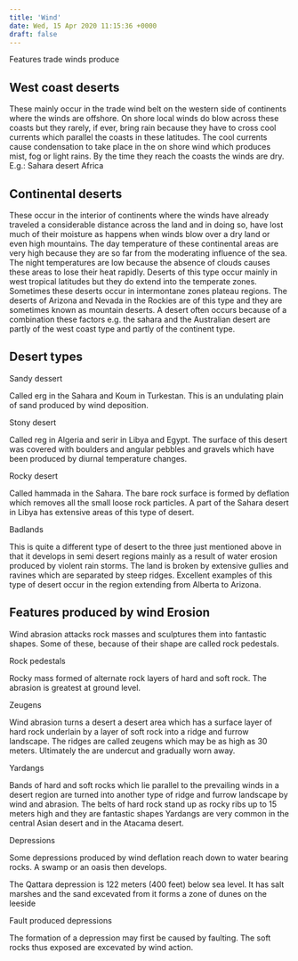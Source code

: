 ```yaml
---
title: 'Wind'
date: Wed, 15 Apr 2020 11:15:36 +0000
draft: false
---
```


Features trade winds produce

West coast deserts
------------------

These mainly occur in the trade wind belt on the western side of continents where the winds are offshore. On shore local winds do blow across these coasts but they rarely, if ever, bring rain because they have to cross cool currents which parallel the coasts in these latitudes. The cool currents cause condensation to take place in the on shore wind which produces mist, fog or light rains. By the time they reach the coasts the winds are dry. E.g.: Sahara desert Africa

Continental deserts
-------------------

These occur in the interior of continents where the winds have already traveled a considerable distance across the land and in doing so, have lost much of their moisture as happens when winds blow over a dry land or even high mountains. The day temperature of these continental areas are very high because they are so far from the moderating influence of the sea. The night temperatures are low because the absence of clouds causes these areas to lose their heat rapidly. Deserts of this type occur mainly in west tropical latitudes but they do extend into the temperate zones. Sometimes these deserts occur in intermontane zones plateau regions. The deserts of Arizona and Nevada in the Rockies are of this type and they are sometimes known as mountain deserts. A desert often occurs because of a combination these factors e.g. the sahara and the Australian desert are partly of the west coast type and partly of the continent type.

Desert types
------------

Sandy dessert

Called erg in the Sahara and Koum in Turkestan. This is an undulating plain of sand produced by wind deposition.

Stony desert

Called reg in Algeria and serir in Libya and Egypt. The surface of this desert was covered with boulders and angular pebbles and gravels which have been produced by diurnal temperature changes.

Rocky desert

Called hammada in the Sahara. The bare rock surface is formed by deflation which removes all the small loose rock particles. A part of the Sahara desert in Libya has extensive areas of this type of desert.

Badlands

This is quite a different type of desert to the three just mentioned above in that it develops in semi desert regions mainly as a result of water erosion produced by violent rain storms. The land is broken by extensive gullies and ravines which are separated by steep ridges. Excellent examples of this type of desert occur in the region extending from Alberta to Arizona.

Features produced by wind Erosion
---------------------------------

Wind abrasion attacks rock masses and sculptures them into fantastic shapes. Some of these, because of their shape are called rock pedestals.

Rock pedestals

Rocky mass formed of alternate rock layers of hard and soft rock. The abrasion is greatest at ground level.

Zeugens

Wind abrasion turns a desert a desert area which has a surface layer of hard rock underlain by a layer of soft rock into a ridge and furrow landscape. The ridges are called zeugens which may be as high as 30 meters. Ultimately the are undercut and gradually worn away.

Yardangs

Bands of hard and soft rocks which lie parallel to the prevailing winds in a desert region are turned into another type of ridge and furrow landscape by wind and abrasion. The belts of hard rock stand up as rocky ribs up to 15 meters high and they are fantastic shapes Yardangs are very common in the central Asian desert and in the Atacama desert.

Depressions

Some depressions produced by wind deflation reach down to water bearing rocks. A swamp or an oasis then develops.

The Qattara depression is 122 meters (400 feet) below sea level. It has salt marshes and the sand excevated from it forms a zone of dunes on the leeside

Fault produced depressions

The formation of a depression may first be caused by faulting. The soft rocks thus exposed are excevated by wind action.